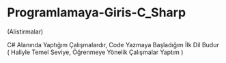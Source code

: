 # Programlamaya-Giris-C_Sharp
(Alistirmalar)


C# Alanında Yaptığım Çalışmalardır, Code Yazmaya Başladığım İlk Dil Budur ( Haliyle Temel Seviye, Öğrenmeye Yönelik Çalışmalar Yaptım )
